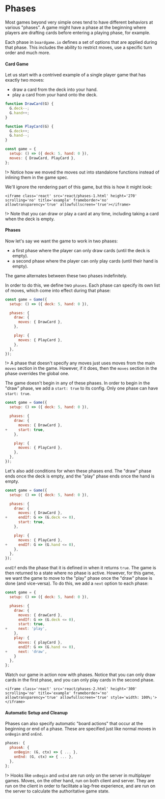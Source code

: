 # Phases

Most games beyond very simple ones tend to have different
behaviors at various "phases". A game might have a phase
at the beginning where players are drafting cards before
entering a playing phase, for example.

Each phase in `boardgame.io` defines a set of options
that are applied during that phase. This includes the
ability to restrict moves, use a specific turn order and much more.

#### Card Game

Let us start with a contrived example of a single player
game that has exactly two moves:

- draw a card from the deck into your hand.
- play a card from your hand onto the deck.

```js
function DrawCard(G) {
  G.deck--;
  G.hand++;
}

function PlayCard(G) {
  G.deck++;
  G.hand--;
}

const game = {
  setup: () => ({ deck: 5, hand: 0 }),
  moves: { DrawCard, PlayCard },
};
```

!> Notice how we moved the moves out into standalone functions
instead of inlining them in the game spec.

We'll ignore the rendering part of this game, but this is how it might look:

```react
<iframe class='react' src='react/phases-1.html' height='270' scrolling='no' title='example' frameborder='no' allowtransparency='true' allowfullscreen='true'></iframe>
```

!> Note that you can draw or play a card at any time, including taking a card when the deck is empty.

#### Phases

Now let's say we want the game to work in two phases:

- a first phase where the player can only draw cards (until the deck is empty).
- a second phase where the player can only play cards (until their hand is empty).

The game alternates between these two phases indefinitely.

In order to do this, we define two `phases`. Each phase can specify its own
list of moves, which come into effect during that phase:

```js
const game = Game({
  setup: () => ({ deck: 5, hand: 0 }),

  phases: {
    draw: {
      moves: { DrawCard },
    },

    play: {
      moves: { PlayCard },
    },
  },
});
```

!> A phase that doesn't specify any moves just uses moves from
the main `moves` section in the game. However, if it does,
then the `moves` section in the phase overrides the global
one.

The game doesn't begin in any of these phases. In order to begin
in the "draw" phase, we add a `start: true` to its config. Only
one phase can have `start: true`.

```js
const game = Game({
  setup: () => ({ deck: 5, hand: 0 }),

  phases: {
    draw: {
      moves: { DrawCard },
+     start: true,
    },

    play: {
      moves: { PlayCard },
    },
  },
});
```

Let's also add conditions for when these phases end. The "draw"
phase ends once the deck is empty, and the "play" phase ends once
the hand is empty.

```js
const game = Game({
  setup: () => ({ deck: 5, hand: 0 }),

  phases: {
    draw: {
      moves: { DrawCard },
+     endIf: G => (G.deck <= 0),
      start: true,
    },

    play: {
      moves: { PlayCard },
+     endIf: G => (G.hand <= 0),
    },
  },
});
```

`endIf` ends the phase that it is defined in when it returns
`true`. The game is then returned to a state where no phase is
active. However, for this game, we want the game to move to
the "play" phase once the "draw" phase is done (and vice-versa).
To do this, we add a `next` option to each phase:

```js
const game = {
  setup: () => ({ deck: 5, hand: 0 }),

  phases: {
    draw: {
      moves: { drawCard },
      endIf: G => (G.deck <= 0),
      start: true,
+     next: 'play',
    },
    play: {
      moves: { playCard },
      endIf: G => (G.hand <= 0),
+     next: 'draw',
    }
  },
};
```

Watch our game in action now with phases. Notice that you can only draw cards in the first
phase, and you can only play cards in the second phase.

```react
<iframe class='react' src='react/phases-2.html' height='300' scrolling='no' title='example' frameborder='no' allowtransparency='true' allowfullscreen='true' style='width: 100%;'></iframe>
```

#### Automatic Setup and Cleanup

Phases can also specify automatic "board actions" that occur at the beginning or
end of a phase. These are specified just like normal moves in `onBegin` and `onEnd`.

```js
phases: {
  phaseA: {
    onBegin: (G, ctx) => { ... },
    onEnd: (G, ctx) => { ... },
  },
};
```

!> Hooks like `onBegin` and `onEnd` are run only on the server in
multiplayer games. Moves, on the other hand, run on both client
and server. They are run on the client in order to facilitate
a lag-free experience, and are run on the server to calculate the
authoritative game state.
